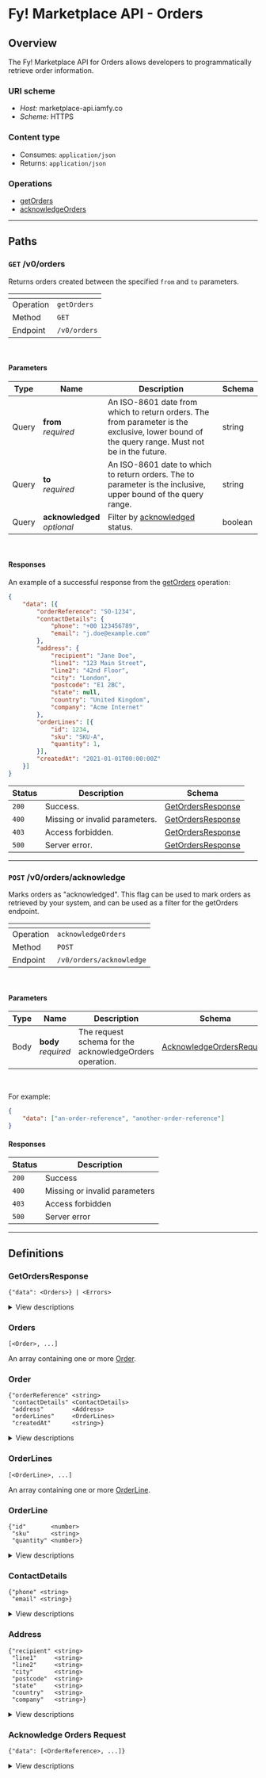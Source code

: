 # Fy! Marketplace API - Orders

## Overview
<a name="overview"></a>
The Fy! Marketplace API for Orders allows developers to programmatically retrieve order information.

### URI scheme
* *Host:* marketplace-api.iamfy.co
* *Scheme:* HTTPS

### Content type
* Consumes: `application/json`
* Returns: `application/json`

### Operations
* [getOrders](#getorders)<br>
* [acknowledgeOrders](#acknowledgeorders)<br>

----

<a name="paths"></a>
## Paths

<a name="getorders"></a>
### `GET` /v0/orders

Returns orders created between the specified `from` and `to` parameters.

|<!--  -->|<!--  -->|
|-|-|
|Operation|`getOrders`|
|Method|`GET`|
|Endpoint|`/v0/orders`|
<br>

#### Parameters

|Type|Name|Description|Schema|
|-|-|-|-|
|Query|**from** <br>*required*|An ISO-8601 date from which to return orders. The from parameter is the exclusive, lower bound of the query range. Must not be in the future.|string|
|Query|**to**   <br>*required*|An ISO-8601 date to which to return orders. The to parameter is the inclusive, upper bound of the query range.|string|
|Query|**acknowledged**   <br>*optional*|Filter by [acknowledged](#acknowledgeorders) status.|boolean|
<br>

#### Responses

An example of a successful response from the [getOrders](#getorders) operation:

```json
{
	"data": [{
		"orderReference": "SO-1234",
		"contactDetails": {
			"phone": "+00 123456789",
			"email": "j.doe@example.com"
		},
		"address": {
			"recipient": "Jane Doe",
			"line1": "123 Main Street",
			"line2": "42nd Floor",
			"city": "London",
			"postcode": "E1 2BC",
			"state": null,
			"country": "United Kingdom",
			"company": "Acme Internet"
		},
		"orderLines": [{
			"id": 1234,
			"sku": "SKU-A",
			"quantity": 1,
		}],
		"createdAt": "2021-01-01T00:00:00Z"
	}]
}
```

|Status|Description|Schema|
|-|-|-|
|`200`|Success.|[GetOrdersResponse](#getordersresponse)|
|`400`|Missing or invalid parameters.|[GetOrdersResponse](#getordersresponse)|
|`403`|Access forbidden.|[GetOrdersResponse](#getordersresponse)|
|`500`|Server error.|[GetOrdersResponse](#getordersresponse)|

---

<a name="acknowledgeorders"></a>
### `POST` /v0/orders/acknowledge

Marks orders as "acknowledged". This flag can be used to mark orders as retrieved by your system, and can be used as a filter for the getOrders endpoint.

|<!--  -->|<!--  -->|
|-|-|
|Operation|`acknowledgeOrders`|
|Method|`POST`|
|Endpoint|`/v0/orders/acknowledge`|
<br>



#### Parameters

|Type|Name|Description|Schema|
|-|-|-|-|
|Body|**body** <br>*required*|The request schema for the acknowledgeOrders operation.|[AcknowledgeOrdersRequest](#acknowledgeordersrequest)|
<br>

For example:

```json
{
	"data": ["an-order-reference", "another-order-reference"]
}
```

#### Responses

|Status|Description
|-|-|
|`200`|Success
|`400`|Missing or invalid parameters
|`403`|Access forbidden
|`500`|Server error


----

## Definitions
<a name="definitions"></a>

### GetOrdersResponse
<a name="getordersresponse"></a>

```
{"data": <Orders>} | <Errors>
```

<details>
  <summary>View descriptions</summary>
  
|Name|Description|Schema|
|-|-|-|
|**payload**    <br>*optional*|The payload for the getOrders operation.|[Orders](#orders)|
|**errors**     <br>*optional*|One or more unexpected errors which occurred during the getOrders operation.|-|

</details>

### Orders
<a name="orders"></a>

```
[<Order>, ...]
```
An array containing one or more [Order](#order).

### Order
<a name="order"></a>

```
{"orderReference" <string>
 "contactDetails" <ContactDetails>
 "address"        <Address>
 "orderLines"     <OrderLines>
 "createdAt"      <string>}
```

<details>
  <summary>View descriptions</summary>
  
|Name|Description|Schema|
|-|-|-|
|**orderReference** <br>*required*|The reference for a specific Fy! order: an "SO-" prefix followed by a series of numbers. |string|
|**contactDetails** <br>*required*|The contact details of the recipient.|[ContactDetails](#contactdetails)|
|**address**        <br>*required*|The address of the recipient.|[Address](#address)|
|**orderLines**     <br>*required*|One or more orderlines associated with the order.|[OrderLines](#orderlines)|
|**createdAt**      <br>*required*|The (ISO-8601) datetime when the order was created.|string|

</details>

### OrderLines
<a name="orderlines"></a>

```
[<OrderLine>, ...]
```
An array containing one or more [OrderLine](#orderline).

### OrderLine
<a name="orderline"></a>

```
{"id"       <number>
 "sku"      <string>
 "quantity" <number>}
```

<details>
  <summary>View descriptions</summary>
  
|Name|Description|Schema|
|-|-|-|
|**id**         <br>*required*|The identification number of the orderline.|number|
|**sku**        <br>*required*|The SKU (stock keeping unit) of the orderline item.|string|
|**quantity**   <br>*required*|The quantity of items in the orderline.|number|

</details>

### ContactDetails
<a name="contactdetails"></a>

```
{"phone" <string>
 "email" <string>}
```

<details>
  <summary>View descriptions</summary>
  
|Name|Description|Schema|
|-|-|-|
|**phone**  <br>*optional*|The phone number of the recipient.|string|
|**email**  <br>*optional*|The email address of the recipient.|string|

</details>

### Address
<a name="address"></a>

```
{"recipient" <string>
 "line1"     <string>
 "line2"     <string>
 "city"      <string>
 "postcode"  <string>
 "state"     <string>
 "country"   <string>
 "company"   <string>}
```

<details>
  <summary>View descriptions</summary>
  
|Name|Description|Schema|
|-|-|-|
|**recipient**  <br>*required*|The combined first and last names of the recipient.|string|
|**line1**      <br>*required*|The first line of the recipient's address.|string|
|**line2**      <br>*optional*|The second line of the recipient's address.|string|
|**city**       <br>*required*|The recipient's city.|string|
|**postcode**   <br>*required*|The recipient's postcode.|string|
|**state**      <br>*optional*|The recipient's state.|string|
|**country**    <br>*required*|The recipient's country.|string|
|**company**    <br>*optional*|The recipient's company.|string|

</details>

### Acknowledge Orders Request
<a name="acknowledgeordersrequest"></a>
```
{"data": [<OrderReference>, ...]}
```
<details>
  <summary>View descriptions</summary>
  
|Name|Description|Schema|
|-|-|-|
|**orderReference**    <br>*optional*|The order reference to mark as acknowledged. Multiple can be passed as an array.|string|
</details>
